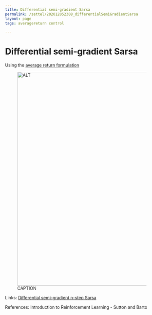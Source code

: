 ```yaml
---
title: Differential semi-gradient Sarsa
permalink: /zettel/202012052308_differentialSemiGradientSarsa
layout: page
tags: averagereturn control

---
```

# Differential semi-gradient Sarsa

Using the [average return formulation](TODOs)

<figure>
  <img src="/zettel/Images/ReinforcementLearning/DifferentialSemiGradientSarsaQ.png"
     alt="ALT"
     class="centerImage"
     style="width: 700px;" />
  <figcaption> CAPTION </figcaption>     
</figure>

Links: [Differential semi-gradient n-step Sarsa](202012052310_differentialSemiGradientnStepSarsa)

References: Introduction to Reinforcement Learning - Sutton and Barto

